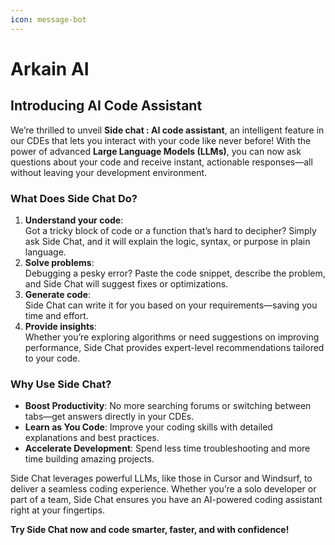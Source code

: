 ```yaml
---
icon: message-bot
---
```


# Arkain AI

## Introducing AI Code Assistant

We’re thrilled to unveil **Side chat : AI code assistant**, an intelligent feature in our CDEs that lets you interact with your code like never before! With the power of advanced **Large Language Models (LLMs)**, you can now ask questions about your code and receive instant, actionable responses—all without leaving your development environment.

### What Does Side Chat Do?

1. **Understand your code**:\
   Got a tricky block of code or a function that’s hard to decipher? Simply ask Side Chat, and it will explain the logic, syntax, or purpose in plain language.
2. **Solve problems**:\
   Debugging a pesky error? Paste the code snippet, describe the problem, and Side Chat will suggest fixes or optimizations.
3. **Generate code**:\
   Side Chat can write it for you based on your requirements—saving you time and effort.
4. **Provide insights**:\
   Whether you’re exploring algorithms or need suggestions on improving performance, Side Chat provides expert-level recommendations tailored to your code.

### Why Use Side Chat?

* **Boost Productivity**: No more searching forums or switching between tabs—get answers directly in your CDEs.
* **Learn as You Code**: Improve your coding skills with detailed explanations and best practices.
* **Accelerate Development**: Spend less time troubleshooting and more time building amazing projects.

Side Chat leverages powerful LLMs, like those in Cursor and Windsurf, to deliver a seamless coding experience. Whether you’re a solo developer or part of a team, Side Chat ensures you have an AI-powered coding assistant right at your fingertips.

**Try Side Chat now and code smarter, faster, and with confidence!**&#x20;
